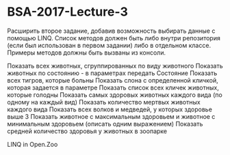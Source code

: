 # BSA-2017-Lecture-3
Расширить второе задание, добавив возможность выбирать данные с помощью LINQ. Список методов должен быть либо внутри репозитория (если был использован в первом задании) либо в отдельном классе. Примеры методов должны быть вызваны из консоли.

Показать всех животных, сгруппированных по виду животного
Показать животных по состоянию - в параметрах передать Состояние
Показать всех тигров, которые больны
Показать слона с определенной кличкой, которая задается в параметре
Показать список всех кличек животных, которые голодны
Показать самых здоровых животных каждого вида (по одному на каждый вид)
Показать количество мертвых животных каждого вида
Показать всех волков и медведей, у которых здоровье выше 3
Показать животное с максимальным здоровьем и животное с минимальным здоровьем (описать одним выражением)
Показать средней количество здоровья у животных в зоопарке

LINQ in Open.Zoo
